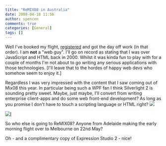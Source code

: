 ```yaml
---
title: "ReMIX08 in Australia"
date: 2008-04-18 11:56
author: spencen
comments: true
categories: [General]
tags: []
---
```


Well I've booked my flight, [registered](http://www.microsoft.com/australia/remix08/index.aspx) and got the day off work (in that order). I am **not** a "web guy". I'll go on record as stating that I was over JavaScript and HTML back in 2000. Whilst it was kinda fun to play with for a couple of months I'm not about to go writing any serious applications with those technologies. [I'll leave that to the hordes of happy web devs who somehow seem to enjoy it.]
 

Regardless I was very impressed with the content that I saw coming out of Mix08 this year. In particular being such a WPF fan I think Silverlight 2 is sounding pretty sweet. Maybe, just maybe, I'll convert from writing enterprise client-apps and do some web front-end development? As long as you promise I don't have to touch a scripting language or HTML right? ![](http://blog.spencen.com/emoticons/smile.png)
 

<a href="/australia/remix08/index.aspx">![I](http://www.microsoft.com/australia/remix08/images/bling/iamgoing_08.jpg)</a>
 

So who else is going to ReMIX08? Anyone from Adelaide making the early morning flight over to Melbourne on 22nd May?
 

Oh - and a complimentary copy of Expression Studio 2 - nice! 


